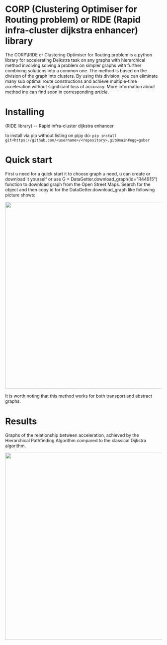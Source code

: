 <!--
<img src=https://github.com/NikitaNikolaevich/graph-topology-in-routing-problems/blob/main/images/speed.png/>
-->

# CORP (Clustering Optimiser for Routing problem)  or RIDE (Rapid infra-cluster dijkstra enhancer) library

The CORP\RIDE or Clustering Optimiser for Routing problem is a python library for accelerating Deikstra task on any graphs with hierarchical method involving solving a problem on simpler graphs with further combining solutions into a common one. The method is based on the division of the graph into clusters. By using this division, you can eliminate many sub optimal route constructions and achieve multiple-time acceleration without significant loss of accuracy. More information about method ine can find soon in corresponding _article_.
<!-- 
<img src=https://github.com/NikitaNikolaevich/graph-topology-in-routing-problems/blob/main/images/milan.png width="600"/>
-->

# Installing

(RIDE library) -- Rapid infra-cluster dijkstra enhancer

to install via pip without listing on pipy do: 
```pip install git+https://github.com/<username>/<repository>.git@main#egg=gsber```

# Quick start

First u need for a quick start it to choose graph u need, u can create or download it yourself or use G = DataGetter.download_graph(id="R44915") function to download graph from the Open Street Maps. Search for the object and then copy id for the DataGetter.download_graph like following picture shows:

<img src=https://github.com/NikitaNikolaevich/graph-topology-in-routing-problems/blob/main/images/osm.png width="600"/>

It is worth noting that this method works for both transport and abstract graphs.

# Results

Graphs of the relationship between acceleration, achieved by the Hierarchical Pathfinding Algorithm compared to the classical Dijkstra algorithm.

<img src=./images/Prague.png width="600"/>

<!-- 
The relationship between the maximum of acceleration $γ_{max}$ and the number of vertices $N_0$ in the graph.

<img src=./images/max_acceleration.png width="600"/> 
-->